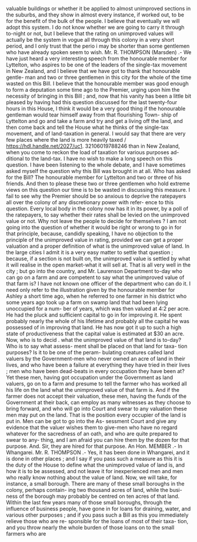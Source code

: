 valuable buildings or whether it be applied to almost unimproved sections in the suburbs, and they show in almost every instance, if worked out, to be for the benefit of the bulk of the people. I believe that eventually we will adopt this system. I do not know whether we are going to carry it through to-night or not, but I believe that the rating on unimproved values will actually be the system in vogue all through this colony in a very short period, and I only trust that the perio i may be shorter than some gentlemen who have already spoken seem to wish. Mr. R. THOMPSON (Marsden) .- We have just heard a very interesting speech from the honourable member for Lyttelton, who aspires to be one of the leaders of the single-tax movement in New Zealand, and I believe that we have got to thank that honourable gentle- man and two or three gentlemen in this city for the whole of the time wasted on this Bill. I believe that the honourable member was good enough to form a deputation some time ago to the Premier, urging upon him the necessity of bringing in this Bill ; and, now that his vanity has been a little bit pleased by having had this question discussed for the last twenty-four hours in this House, I think it would be a very good thing if the honourable gentleman would tear himself away from that flourishing Town- ship of Lyttelton and go and take a farm and try and get a living off the land, and then come back and tell the House what he thinks of the single-tax movement, and of land-taxation in general. I would say that there are very few places where the land is more heavily taxed / https://hdl.handle.net/2027/uc1. 32106019788246 than in New Zealand, when you come to reckon the load of taxation for various purposes ad- ditional to the land-tax. I have no wish to make a long speech on this question. I have been listening to the whole debate, and I have sometimes asked myself the question why this Bill was brought in at all. Who has asked for the Bill? The honourable member for Lyttelton and two or three of his friends. And then to please these two or three gentlemen who hold extreme views on this question our time is to be wasted in discussing this measure. I fail to see why the Premier should be so anxious to deprive the ratepayers all over the colony of any discretionary power with refer- ence to this question. Every local body in the colony now has it in its power, by a poll of the ratepayers, to say whether their rates shall be levied on the unimproved value or not. Why not leave the people to decide for themselves ? I am not going into the question of whether it would be right or wrong to go in for that principle, because, candidly speaking, I have no objection to the principle of the unimproved value in rating, provided we can get a proper valuation and a proper definition of what is the unimproved value of land. In the large cities I admit it is a very easy matter to settle that question ; because, if a section is not built on, the unimproved value is settled by what it will realise in the open market-what it will sell at. That is all very well in the city ; but go into the country, and Mr. Laurenson Department to-day who can go on a farm and are competent to say what the unimproved value of that farm is? I have not known one officer of the department who can do it. I need only refer to the illustration given by the honourable member for Ashley a short time ago, when he referred to one farmer in his district who some years ago took up a farm on swamp land that had been lying unoccupied for a num- ber of years, which was then valued at 4:2 per acre. He had the pluck and sufficient capital to go in for improving it. He spent probably nearly the whole of his lifetime and probably all the capital he was possessed of in improving that land. He has now got it up to such a high state of productiveness that the capital value is estimated at $30 an acre. Now, who is to decid . what the unimproved value of that land is to-day? Who is to say what assess- ment shall be placed on that land for taxa- tion purposes? Is it to be one of the peram- bulating creatures called land valuers by the Government-men who never owned an acre of land in their lives, and who have been a failure at everything they have tried in their lives ; men who have been dead-beats in every occupation they have been at? Yet these men, having got occupation under the Government as land valuers, go on to a farm and presume to tell the farmer who has worked all his life on the land what the unimproved value of that farm is. And if the farmer does not accept their valuation, these men, having the funds of the Government at their back, can employ as many witnesses as they choose to bring forward, and who will go into Court and swear to any valuation these men may put on the land. That is the position every occupier of the land is put in. Men can be got to go into the As- sessment Court and give any evidence that the valuer wishes them to give-men who have no regard whatever for the sacredness of an oath, and who are quite prepared to swear to any- thing, and I am afraid you can hire them by the dozen for that purpose. And. Sir, they are hired for that purpose. An Hon. MEMBER .- In Whangarei. Mr. R. THOMPSON .- Yes, it has been done in Whangarei, and it is done in other places ; and I say if you pass such a measure as this it is the duty of the House to define what the unimproved value of land is, and how it is to be assessed, and not leave it for inexperienced men and men who really know nothing about the value of land. Now, we will take, for instance, a small borough. There are many of these small boroughs in the colony, perhaps contain- ing two thousand acres of land, while the busi- ness of the borough may probably be centred on ten acres of that land. Within the last few years many of those small boroughs, through the influence of business people, have gone in for loans for draining, water, and various other purposes ; and if you pass such a Bill as this you immediately relieve those who are re- sponsible for the loans of most of their taxa- tion, and you throw nearly the whole burden of those loans on to the small farmers who are 